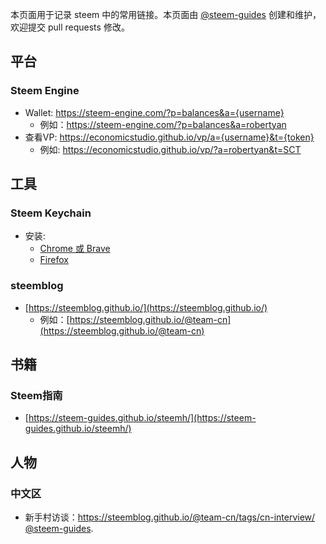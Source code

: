 本页面用于记录 steem 中的常用链接。本页面由 [@steem-guides](https://busy.org/@steem-guides) 创建和维护，欢迎提交 pull requests 修改。


## 平台

### Steem Engine
  - Wallet: https://steem-engine.com/?p=balances&a={username}
    - 例如：https://steem-engine.com/?p=balances&a=robertyan
  - 查看VP: https://economicstudio.github.io/vp/a={username}&t={token} 
    - 例如: https://economicstudio.github.io/vp/?a=robertyan&t=SCT


## 工具

### Steem Keychain
  - 安装: 
    - [Chrome 或 Brave](https://chrome.google.com/webstore/detail/steem-keychain/lkcjlnjfpbikmcmbachjpdbijejflpcm)
    - [Firefox](https://addons.mozilla.org/en-US/firefox/addon/steem-keychain/)

### steemblog
  - [https://steemblog.github.io/](https://steemblog.github.io/)
    - 例如：[https://steemblog.github.io/@team-cn](https://steemblog.github.io/@team-cn)


## 书籍

### Steem指南
  - [https://steem-guides.github.io/steemh/](https://steem-guides.github.io/steemh/)


## 人物

### 中文区
  - 新手村访谈：https://steemblog.github.io/@team-cn/tags/cn-interview/
[@steem-guides](https://busy.org/@steem-guides).


